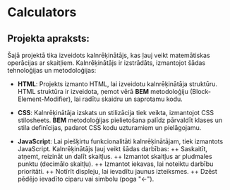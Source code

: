 # Calculators

## Projekta apraksts:
Šajā projektā tika izveidots kalnrēķinātājs, kas ļauj veikt matemātiskas operācijas ar skaitļiem. Kalnrēķinātājs ir izstrādāts, izmantojot šādas tehnoloģijas un metodoloģijas:

+ **HTML**: Projekts izmanto HTML, lai izveidotu kalnrēķinātāja struktūru. HTML struktūra ir izveidota, ņemot vērā **BEM** metodoloģiju (Block-Element-Modifier), lai radītu skaidru un saprotamu kodu.

+ **CSS**: Kalnrēķinātāja izskats un stilizācija tiek veikta, izmantojot CSS stilosheets. **BEM** metodoloģijas pielietošana palīdz pārvaldīt klases un stila definīcijas, padarot CSS kodu uzturamiem un pielāgojamu.

+ **JavaScript**: Lai piešķirtu funkcionalitāti kalnrēķinātājam, tiek izmantots JavaScript. Kalnrēķinātājs ļauj veikt šādas darbības:
    ++ Saskaitīt, atņemt, reizināt un dalīt skaitļus.
    ++ Izmantot skaitļus ar pludmales punktu (decimālo skaitļu).
    ++ Izmantot iekavas, lai noteiktu darbību prioritāti.
    ++ Notīrīt displeju, lai ievadītu jaunus izteiksmes.
    ++ Dzēst pēdējo ievadīto ciparu vai simbolu (poga "←").
